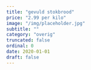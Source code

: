 ```yaml
---
title: "gevuld stokbrood"
price: "2.99 per kilo"
image: "/img/placeholder.jpg"
subtitle: ""
category: "overig"
truncated: false
ordinal: 0
date: 2020-01-01
draft: false
---
```

